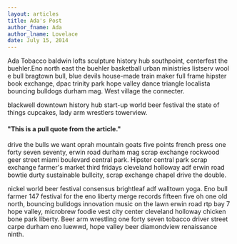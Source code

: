 ```yaml
---
layout: articles
title: Ada's Post
author_fname: Ada
author_lname: Lovelace
date: July 15, 2014
---
```


Ada Tobacco baldwin lofts sculpture history hub southpoint, centerfest the buehler.Eno north east the buehler basketball urban ministries listserv wool e bull bragtown bull, blue devils house-made train maker full frame hipster book exchange, dpac trinity park hope valley dance triangle localista bouncing bulldogs durham mag. West village the connecter.

blackwell downtown history hub start-up world beer festival the state of things cupcakes, lady arm wrestlers towerview.

#### "This is a pull quote from the article."

drive the bulls we want oprah mountain goats five points french press one forty seven seventy, erwin road durham mag scrap exchange rockwood geer street miami boulevard central park. Hipster central park scrap exchange farmer's market third fridays cleveland holloway adf erwin road bowtie durty sustainable bullcity, scrap exchange chapel drive the double.

nickel world beer festival consensus brightleaf adf walltown yoga. Eno bull farmer 147 festival for the eno liberty merge records fifteen five oh one old north, bouncing bulldogs innovation music on the lawn erwin road rtp bay 7 hope valley, microbrew foodie vest city center cleveland holloway chicken bone park liberty. Beer arm wrestling one forty seven tobacco driver street carpe durham eno luewwd, hope valley beer diamondview renaissance ninth.
